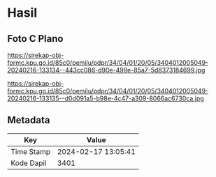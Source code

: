 # Hasil

## Foto C Plano

https://sirekap-obj-formc.kpu.go.id/85c0/pemilu/pdpr/34/04/01/20/05/3404012005049-20240216-133134--443cc086-d90e-499e-85a7-5d8373184699.jpg

https://sirekap-obj-formc.kpu.go.id/85c0/pemilu/pdpr/34/04/01/20/05/3404012005049-20240216-133135--d0d091a5-b98e-4c47-a309-8066ac6730ca.jpg


## Metadata

| Key        | Value               |
| ---------- | ------------------- |
| Time Stamp | 2024-02-17 13:05:41 |
| Kode Dapil | 3401                |



